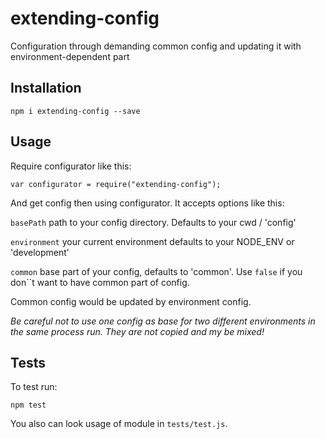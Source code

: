 # extending-config

Configuration through demanding common config and updating it with environment-dependent part

## Installation

`npm i extending-config --save`

## Usage

Require configurator like this:

`var configurator = require("extending-config");`


And get config then using configurator. It accepts options like this:

`basePath` path to your config directory. Defaults to your cwd / 'config'

`environment` your current environment defaults to your NODE_ENV or 'development'

`common` base part of your config, defaults to 'common'. Use `false` if you don``t want to have common part of config.

Common config would be updated by environment config.

*Be careful not to use one config as base for two different environments in the same process run. They are not copied and my be mixed!*

## Tests

To test run:

`npm test`

You also can look usage of module in `tests/test.js`.
